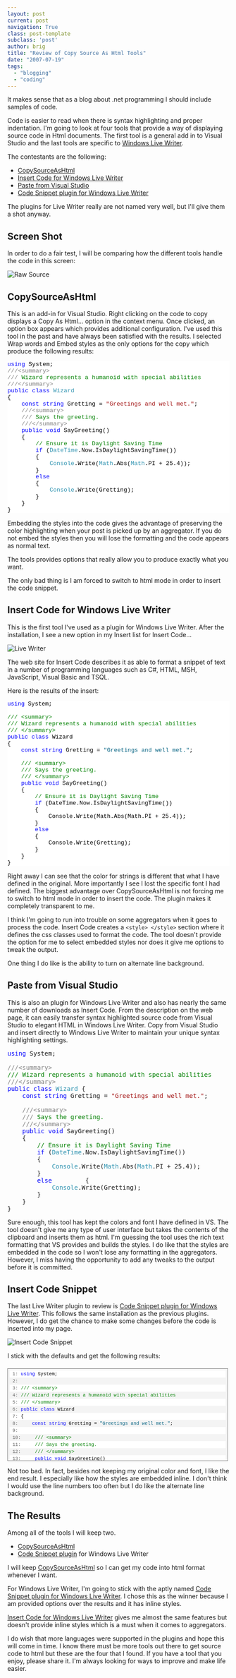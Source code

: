```yaml
---
layout: post
current: post
navigation: True
class: post-template
subclass: 'post'
author: brig
title: "Review of Copy Source As Html Tools"
date: "2007-07-19"
tags: 
  - "blogging"
  - "coding"
---
```


It makes sense that as a blog about .net programming I should include samples of code. 

Code is easier to read when there is syntax highlighting and proper indentation. I'm going to look at four tools that provide a way of displaying source code in Html documents. The first tool is a general add in to Visual Studio and the last tools are specific to [Windows Live Writer](http://windowslivewriter.spaces.live.com/Lists/cns!D85741BB5E0BE8AA!1340/).

The contestants are the following:

- [CopySourceAsHtml](http://www.jtleigh.com/people/colin/software/CopySourceAsHtml/)
- [Insert Code for Windows Live Writer](http://gallery.live.com/liveItemDetail.aspx?li=1f57bd9b-a692-4593-9e9e-e2962d9c0eee&bt=9&pl=8)
- [Paste from Visual Studio](http://gallery.live.com/liveItemDetail.aspx?li=d8835a5e-28da-4242-82eb-e1a006b083b9&bt=9&pl=8)
- [Code Snippet plugin for Windows Live Writer](http://gallery.live.com/liveItemDetail.aspx?li=d4409446-af7f-42ec-aa20-78aa5bac4748&bt=9&pl=8)

The plugins for Live Writer really are not named very well, but I'll give them a shot anyway.

## Screen Shot

In order to do a fair test, I will be comparing how the different tools handle the code in this screen:

![Raw Source](/assets/images/CropperCapture%5B1%5D.jpg)

## CopySourceAsHtml

This is an add-in for Visual Studio. Right clicking on the code to copy displays a Copy As Html... option in the context menu. Once clicked, an option box appears which provides additional configuration. I've used this tool in the past and have always been satisfied with the results. I selected Wrap words and Embed styles as the only options for the copy which produce the following results:

<div style="font-size:10pt;background:white;color:black;font-family:courier new;">
<p style="margin:0;"><span style="color:blue;">using</span> System;</p>
<p style="margin:0;">
</p><p style="margin:0;"><span style="color:gray;">///</span><span style="color:gray;">&lt;summary&gt;</span></p>
<p style="margin:0;"><span style="color:gray;">///</span><span style="color:green;"> Wizard represents a humanoid with special abilities</span></p>
<p style="margin:0;"><span style="color:gray;">///</span><span style="color:gray;">&lt;/summary&gt;</span></p>
<p style="margin:0;"><span style="color:blue;">public</span> <span style="color:blue;">class</span> <span style="color:#2b91af;">Wizard</span></p>
<p style="margin:0;">{</p>
<p style="margin:0;">&nbsp;&nbsp;&nbsp; <span style="color:blue;">const</span> <span style="color:blue;">string</span> Gretting = <span style="color:#a31515;">"Greetings and well met."</span>;</p>
<p style="margin:0;">
</p><p style="margin:0;">&nbsp;&nbsp;&nbsp; <span style="color:gray;">///</span><span style="color:gray;">&lt;summary&gt;</span></p>
<p style="margin:0;">&nbsp;&nbsp;&nbsp; <span style="color:gray;">///</span><span style="color:green;"> Says the greeting.</span></p>
<p style="margin:0;">&nbsp;&nbsp;&nbsp; <span style="color:gray;">///</span><span style="color:gray;">&lt;/summary&gt;</span></p>
<p style="margin:0;">&nbsp;&nbsp;&nbsp; <span style="color:blue;">public</span> <span style="color:blue;">void</span> SayGreeting()</p>
<p style="margin:0;">&nbsp;&nbsp;&nbsp; {</p>
<p style="margin:0;">&nbsp;&nbsp;&nbsp;&nbsp;&nbsp;&nbsp;&nbsp; <span style="color:green;">// Ensure it is Daylight Saving Time</span></p>
<p style="margin:0;">&nbsp;&nbsp;&nbsp;&nbsp;&nbsp;&nbsp;&nbsp; <span style="color:blue;">if</span> (<span style="color:#2b91af;">DateTime</span>.Now.IsDaylightSavingTime())</p>
<p style="margin:0;">&nbsp;&nbsp;&nbsp;&nbsp;&nbsp;&nbsp;&nbsp; {</p>
<p style="margin:0;">&nbsp;&nbsp;&nbsp;&nbsp;&nbsp;&nbsp;&nbsp;&nbsp;&nbsp;&nbsp;&nbsp; <span style="color:#2b91af;">Console</span>.Write(<span style="color:#2b91af;">Math</span>.Abs(<span style="color:#2b91af;">Math</span>.PI + 25.4));</p>
<p style="margin:0;">&nbsp;&nbsp;&nbsp;&nbsp;&nbsp;&nbsp;&nbsp; }</p>
<p style="margin:0;">&nbsp;&nbsp;&nbsp;&nbsp;&nbsp;&nbsp;&nbsp; <span style="color:blue;">else</span></p>
<p style="margin:0;">&nbsp;&nbsp;&nbsp;&nbsp;&nbsp;&nbsp;&nbsp; {</p>
<p style="margin:0;">&nbsp;&nbsp;&nbsp;&nbsp;&nbsp;&nbsp;&nbsp;&nbsp;&nbsp;&nbsp;&nbsp; <span style="color:#2b91af;">Console</span>.Write(Gretting);</p>
<p style="margin:0;">&nbsp;&nbsp;&nbsp;&nbsp;&nbsp;&nbsp;&nbsp; }</p>
<p style="margin:0;">&nbsp;&nbsp;&nbsp; }</p>
<p style="margin:0;">}</p>
</div>


Embedding the styles into the code gives the advantage of preserving the color highlighting when your post is picked up by an aggregator. If you do not embed the styles then you will lose the formatting and the code appears as normal text.

The tools provides options that really allow you to produce exactly what you want.

The only bad thing is I am forced to switch to html mode in order to insert the code snippet.

## Insert Code for Windows Live Writer

This is the first tool I've used as a plugin for Windows Live Writer. After the installation, I see a new option in my Insert list for Insert Code...

![Live Writer](/assets/images/CropperCapture%5B2%5D.jpg)

The web site for Insert Code describes it as able to format a snippet of text in a number of programming languages such as C#, HTML, MSH, JavaScript, Visual Basic and TSQL.

Here is the results of the insert:
<style>
    .csharpcode, .csharpcode pre
{
font-size: small;
color: black;
font-family: consolas, "Courier New", courier, monospace;
background-color: #ffffff;
/*white-space: pre;*/
}
.csharpcode pre { margin: 0em; }
.csharpcode .rem { color: #008000; }
.csharpcode .kwrd { color: #0000ff; }
.csharpcode .str { color: #006080; }
.csharpcode .op { color: #0000c0; }
.csharpcode .preproc { color: #cc6633; }
.csharpcode .asp { background-color: #ffff00; }
.csharpcode .html { color: #800000; }
.csharpcode .attr { color: #ff0000; }
.csharpcode .alt
{
background-color: #f4f4f4;
width: 100%;
margin: 0em;
}
.csharpcode .lnum { color: #606060; }
</style>

<pre class="csharpcode"><span class="kwrd">using</span> System;

<span class="rem">/// &lt;summary&gt;</span>
<span class="rem">/// Wizard represents a humanoid with special abilities</span>
<span class="rem">/// &lt;/summary&gt;</span>
<span class="kwrd">public</span> <span class="kwrd">class</span> Wizard
{
    <span class="kwrd">const</span> <span class="kwrd">string</span> Gretting = <span class="str">"Greetings and well met."</span>;

    <span class="rem">/// &lt;summary&gt;</span>
    <span class="rem">/// Says the greeting.</span>
    <span class="rem">/// &lt;/summary&gt;</span>
    <span class="kwrd">public</span> <span class="kwrd">void</span> SayGreeting()
    {
        <span class="rem">// Ensure it is Daylight Saving Time</span>
        <span class="kwrd">if</span> (DateTime.Now.IsDaylightSavingTime())
        {
            Console.Write(Math.Abs(Math.PI + 25.4));
        }
        <span class="kwrd">else</span>
        {
            Console.Write(Gretting);
        }
    }
}</pre>


Right away I can see that the color for strings is different that what I have defined in the original. More importantly I see I lost the specific font I had defined. The biggest advantage over CopySourceAsHtml is not forcing me to switch to html mode in order to insert the code. The plugin makes it completely transparent to me.

I think I'm going to run into trouble on some aggregators when it goes to process the code. Insert Code creates a `<style> </style>` section where it defines the css classes used to format the code. The tool doesn't provide the option for me to select embedded styles nor does it give me options to tweak the output.

One thing I do like is the ability to turn on alternate line background.

## Paste from Visual Studio

This is also an plugin for Windows Live Writer and also has nearly the same number of downloads as Insert Code. From the description on the web page, it can easily transfer syntax highlighted source code from Visual Studio to elegant HTML in Windows Live Writer. Copy from Visual Studio and insert directly to Windows Live Writer to maintain your unique syntax highlighting settings.


<pre class="code"><span style="color:#0000ff;">using</span> System;

<span style="color:#808080;">///</span><span style="color:#808080;">&lt;summary&gt;</span>
<span style="color:#008000;">/// Wizard represents a humanoid with special abilities </span>
<span style="color:#808080;">///</span><span style="color:#808080;">&lt;/summary&gt; </span>
<span style="color:#0000ff;">public</span> <span style="color:#0000ff;">class</span> <span style="color:#2b91af;">Wizard </span>{
    <span style="color:#0000ff;">const</span> <span style="color:#0000ff;">string</span> Gretting = <span style="color:#a31515;">"Greetings and well met."</span>;

    <span style="color:#808080;">///</span><span style="color:#808080;">&lt;summary&gt; </span>    
    <span style="color:#808080;">///</span><span style="color:#008000;"> Says the greeting. </span>    
    <span style="color:#808080;">///</span><span style="color:#808080;">&lt;/summary&gt; </span>    
    <span style="color:#0000ff;">public</span> <span style="color:#0000ff;">void</span> SayGreeting()
    {
        <span style="color:#008000;">// Ensure it is Daylight Saving Time </span>        
        <span style="color:#0000ff;">if</span> (<span style="color:#2b91af;">DateTime</span>.Now.IsDaylightSavingTime())
        {
            <span style="color:#2b91af;">Console</span>.Write(<span style="color:#2b91af;">Math</span>.Abs(<span style="color:#2b91af;">Math</span>.PI + 25.4));
        }
        <span style="color:#0000ff;">else </span>        {
            <span style="color:#2b91af;">Console</span>.Write(Gretting);
        }
    }
}</pre>



Sure enough, this tool has kept the colors and font I have defined in VS. The tool doesn't give me any type of user interface but takes the contents of the clipboard and inserts them as html. I'm guessing the tool uses the rich text formatting that VS provides and builds the styles. I do like that the styles are embedded in the code so I won't lose any formatting in the aggregators. However, I miss having the opportunity to add any tweaks to the output before it is committed.

## Insert Code Snippet

The last Live Writer plugin to review is [Code Snippet plugin for Windows Live Writer](http://gallery.live.com/liveItemDetail.aspx?li=d8835a5e-28da-4242-8http://gallery.live.com/liveItemDetail.aspx?li=d4409446-af7f-42ec-aa20-78aa5bac4748&bt=9&pl=82eb-e1a006b083b9&bt=9&pl=8). This follows the same installation as the previous plugins. However, I do get the chance to make some changes before the code is inserted into my page.

![Insert Code Snippet](/assets/images/CropperCapture%5B3%5D.jpg)

I stick with the defaults and get the following results:


<div style="font-size:8pt;margin:20px 0 10px;overflow:auto;width:97.5%;cursor:text;line-height:12pt;font-family:consolas, 'Courier New', courier, monospace;background-color:#f4f4f4;max-height:200px;padding:4px;border:gray 1px solid;">
<div style="font-size:8pt;overflow:visible;width:100%;color:black;line-height:12pt;font-family:consolas, 'Courier New', courier, monospace;background-color:#f4f4f4;border-style:none;padding:0;">
<pre style="font-size:8pt;margin:0;overflow:visible;width:100%;color:black;line-height:12pt;font-family:consolas, 'Courier New', courier, monospace;background-color:white;border-style:none;padding:0;"><span style="color:#606060;"> 1:</span> <span style="color:#0000ff;">using</span> System;</pre>
<pre style="font-size:8pt;margin:0;overflow:visible;width:100%;color:black;line-height:12pt;font-family:consolas, 'Courier New', courier, monospace;background-color:#f4f4f4;border-style:none;padding:0;"><span style="color:#606060;"> 2:</span></pre>
<pre style="font-size:8pt;margin:0;overflow:visible;width:100%;color:black;line-height:12pt;font-family:consolas, 'Courier New', courier, monospace;background-color:white;border-style:none;padding:0;"><span style="color:#606060;"> 3:</span> <span style="color:#008000;">/// &lt;summary&gt;</span></pre>
<pre style="font-size:8pt;margin:0;overflow:visible;width:100%;color:black;line-height:12pt;font-family:consolas, 'Courier New', courier, monospace;background-color:#f4f4f4;border-style:none;padding:0;"><span style="color:#606060;"> 4:</span> <span style="color:#008000;">/// Wizard represents a humanoid with special abilities</span></pre>
<pre style="font-size:8pt;margin:0;overflow:visible;width:100%;color:black;line-height:12pt;font-family:consolas, 'Courier New', courier, monospace;background-color:white;border-style:none;padding:0;"><span style="color:#606060;"> 5:</span> <span style="color:#008000;">/// &lt;/summary&gt;</span></pre>
<pre style="font-size:8pt;margin:0;overflow:visible;width:100%;color:black;line-height:12pt;font-family:consolas, 'Courier New', courier, monospace;background-color:#f4f4f4;border-style:none;padding:0;"><span style="color:#606060;"> 6:</span> <span style="color:#0000ff;">public</span> <span style="color:#0000ff;">class</span> Wizard</pre>
<pre style="font-size:8pt;margin:0;overflow:visible;width:100%;color:black;line-height:12pt;font-family:consolas, 'Courier New', courier, monospace;background-color:white;border-style:none;padding:0;"><span style="color:#606060;"> 7:</span> {</pre>
<pre style="font-size:8pt;margin:0;overflow:visible;width:100%;color:black;line-height:12pt;font-family:consolas, 'Courier New', courier, monospace;background-color:#f4f4f4;border-style:none;padding:0;"><span style="color:#606060;"> 8:</span>     <span style="color:#0000ff;">const</span> <span style="color:#0000ff;">string</span> Gretting = <span style="color:#006080;">"Greetings and well met."</span>;</pre>
<pre style="font-size:8pt;margin:0;overflow:visible;width:100%;color:black;line-height:12pt;font-family:consolas, 'Courier New', courier, monospace;background-color:white;border-style:none;padding:0;"><span style="color:#606060;"> 9:</span></pre>
<pre style="font-size:8pt;margin:0;overflow:visible;width:100%;color:black;line-height:12pt;font-family:consolas, 'Courier New', courier, monospace;background-color:#f4f4f4;border-style:none;padding:0;"><span style="color:#606060;"> 10:</span>     <span style="color:#008000;">/// &lt;summary&gt;</span></pre>
<pre style="font-size:8pt;margin:0;overflow:visible;width:100%;color:black;line-height:12pt;font-family:consolas, 'Courier New', courier, monospace;background-color:white;border-style:none;padding:0;"><span style="color:#606060;"> 11:</span>     <span style="color:#008000;">/// Says the greeting.</span></pre>
<pre style="font-size:8pt;margin:0;overflow:visible;width:100%;color:black;line-height:12pt;font-family:consolas, 'Courier New', courier, monospace;background-color:#f4f4f4;border-style:none;padding:0;"><span style="color:#606060;"> 12:</span>     <span style="color:#008000;">/// &lt;/summary&gt;</span></pre>
<pre style="font-size:8pt;margin:0;overflow:visible;width:100%;color:black;line-height:12pt;font-family:consolas, 'Courier New', courier, monospace;background-color:white;border-style:none;padding:0;"><span style="color:#606060;"> 13:</span>     <span style="color:#0000ff;">public</span> <span style="color:#0000ff;">void</span> SayGreeting()</pre>
<pre style="font-size:8pt;margin:0;overflow:visible;width:100%;color:black;line-height:12pt;font-family:consolas, 'Courier New', courier, monospace;background-color:#f4f4f4;border-style:none;padding:0;"><span style="color:#606060;"> 14:</span>     {</pre>
<pre style="font-size:8pt;margin:0;overflow:visible;width:100%;color:black;line-height:12pt;font-family:consolas, 'Courier New', courier, monospace;background-color:white;border-style:none;padding:0;"><span style="color:#606060;"> 15:</span>         <span style="color:#008000;">// Ensure it is Daylight Saving Time</span></pre>
<pre style="font-size:8pt;margin:0;overflow:visible;width:100%;color:black;line-height:12pt;font-family:consolas, 'Courier New', courier, monospace;background-color:#f4f4f4;border-style:none;padding:0;"><span style="color:#606060;"> 16:</span>         <span style="color:#0000ff;">if</span> (DateTime.Now.IsDaylightSavingTime())</pre>
<pre style="font-size:8pt;margin:0;overflow:visible;width:100%;color:black;line-height:12pt;font-family:consolas, 'Courier New', courier, monospace;background-color:white;border-style:none;padding:0;"><span style="color:#606060;"> 17:</span>         {</pre>
<pre style="font-size:8pt;margin:0;overflow:visible;width:100%;color:black;line-height:12pt;font-family:consolas, 'Courier New', courier, monospace;background-color:#f4f4f4;border-style:none;padding:0;"><span style="color:#606060;"> 18:</span>             Console.Write(Math.Abs(Math.PI + 25.4));</pre>
<pre style="font-size:8pt;margin:0;overflow:visible;width:100%;color:black;line-height:12pt;font-family:consolas, 'Courier New', courier, monospace;background-color:white;border-style:none;padding:0;"><span style="color:#606060;"> 19:</span>         }</pre>
<pre style="font-size:8pt;margin:0;overflow:visible;width:100%;color:black;line-height:12pt;font-family:consolas, 'Courier New', courier, monospace;background-color:#f4f4f4;border-style:none;padding:0;"><span style="color:#606060;"> 20:</span>         <span style="color:#0000ff;">else</span></pre>
<pre style="font-size:8pt;margin:0;overflow:visible;width:100%;color:black;line-height:12pt;font-family:consolas, 'Courier New', courier, monospace;background-color:white;border-style:none;padding:0;"><span style="color:#606060;"> 21:</span>         {</pre>
<pre style="font-size:8pt;margin:0;overflow:visible;width:100%;color:black;line-height:12pt;font-family:consolas, 'Courier New', courier, monospace;background-color:#f4f4f4;border-style:none;padding:0;"><span style="color:#606060;"> 22:</span>             Console.Write(Gretting);</pre>
<pre style="font-size:8pt;margin:0;overflow:visible;width:100%;color:black;line-height:12pt;font-family:consolas, 'Courier New', courier, monospace;background-color:white;border-style:none;padding:0;"><span style="color:#606060;"> 23:</span>         }</pre>
<pre style="font-size:8pt;margin:0;overflow:visible;width:100%;color:black;line-height:12pt;font-family:consolas, 'Courier New', courier, monospace;background-color:#f4f4f4;border-style:none;padding:0;"><span style="color:#606060;"> 24:</span>     }</pre>
<pre style="font-size:8pt;margin:0;overflow:visible;width:100%;color:black;line-height:12pt;font-family:consolas, 'Courier New', courier, monospace;background-color:white;border-style:none;padding:0;"><span style="color:#606060;"> 25:</span> }</pre>
</div>
</div>

Not too bad. In fact, besides not keeping my original color and font, I like the end result. I especially like how the styles are embedded inline. I don't think I would use the line numbers too often but I do like the alternate line background.

## The Results

Among all of the tools I will keep two. 

- [CopySourceAsHtml](http://www.jtleigh.com/people/colin/software/CopySourceAsHtml/)
- [Code Snippet plugin](http://gallery.live.com/liveItemDetail.aspx?li=d8835a5e-28da-4242-8http://gallery.live.com/liveItemDetail.aspx?li=d4409446-af7f-42ec-aa20-78aa5bac4748&bt=9&pl=82eb-e1a006b083b9&bt=9&pl=8) for Windows Live Writer

I will keep [CopySourceAsHtml](http://www.jtleigh.com/people/colin/software/CopySourceAsHtml/) so I can get my code into html format whenever I want. 

For Windows Live Writer, I'm going to stick with the aptly named [Code Snippet plugin for Windows Live Writer](http://gallery.live.com/liveItemDetail.aspx?li=d8835a5e-28da-4242-8http://gallery.live.com/liveItemDetail.aspx?li=d4409446-af7f-42ec-aa20-78aa5bac4748&bt=9&pl=82eb-e1a006b083b9&bt=9&pl=8). I chose this as the winner because I am provided options over the results and it has inline styles. 

[Insert Code for Windows Live Writer](http://gallery.live.com/liveItemDetail.aspx?li=1f57bd9b-a692-4593-9e9e-e2962d9c0eee&bt=9&pl=8) gives me almost the same features but doesn't provide inline styles which is a must when it comes to aggregators.

I do wish that more languages were supported in the plugins and hope this will come in time. I know there must be more tools out there to get source code to html but these are the four that I found. If you have a tool that you enjoy, please share it. I'm always looking for ways to improve and make life easier.
